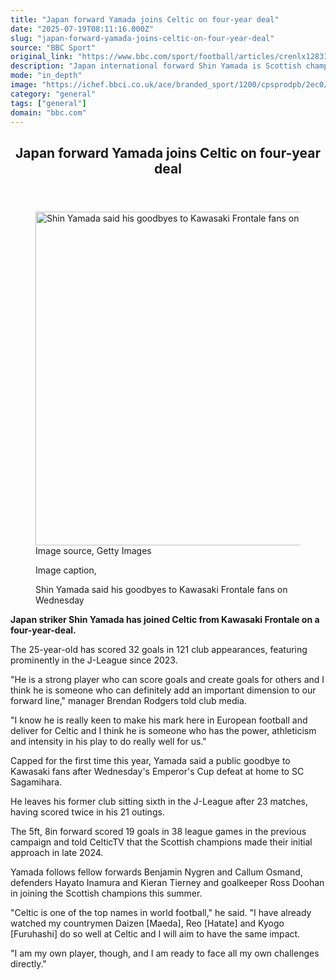 ```yaml
---
title: "Japan forward Yamada joins Celtic on four-year deal"
date: "2025-07-19T08:11:16.000Z"
slug: "japan-forward-yamada-joins-celtic-on-four-year-deal"
source: "BBC Sport"
original_link: "https://www.bbc.com/sport/football/articles/crenlx12831o"
description: "Japan international forward Shin Yamada is Scottish champions Celtic's latest signing."
mode: "in_depth"
image: "https://ichef.bbci.co.uk/ace/branded_sport/1200/cpsprodpb/2ec0/live/f20f0890-6478-11f0-8b28-41488ad37002.jpg"
category: "general"
tags: ["general"]
domain: "bbc.com"
---
```

<div id="readability-page-1" class="page"><div><main id="main-content" data-testid="main-content"><article id="urn-bbc-ares--article-crenlx12831o"><header data-component="headline-block"><h2 id="main-heading" type="headline" tabindex="-1"><span role="text">Japan forward Yamada joins Celtic on four-year deal</span></h2></header><div data-component="image-block"><figure><p><span><picture><source srcset="https://ichef.bbci.co.uk/ace/standard/240/cpsprodpb/2ec0/live/f20f0890-6478-11f0-8b28-41488ad37002.jpg.webp 240w, https://ichef.bbci.co.uk/ace/standard/320/cpsprodpb/2ec0/live/f20f0890-6478-11f0-8b28-41488ad37002.jpg.webp 320w, https://ichef.bbci.co.uk/ace/standard/480/cpsprodpb/2ec0/live/f20f0890-6478-11f0-8b28-41488ad37002.jpg.webp 480w, https://ichef.bbci.co.uk/ace/standard/624/cpsprodpb/2ec0/live/f20f0890-6478-11f0-8b28-41488ad37002.jpg.webp 624w, https://ichef.bbci.co.uk/ace/standard/800/cpsprodpb/2ec0/live/f20f0890-6478-11f0-8b28-41488ad37002.jpg.webp 800w" type="image/webp"><img alt="Shin Yamada said his goodbyes to Kawasaki Frontale fans on Wednesday" src="https://ichef.bbci.co.uk/ace/standard/949/cpsprodpb/2ec0/live/f20f0890-6478-11f0-8b28-41488ad37002.jpg" srcset="https://ichef.bbci.co.uk/ace/standard/240/cpsprodpb/2ec0/live/f20f0890-6478-11f0-8b28-41488ad37002.jpg 240w, https://ichef.bbci.co.uk/ace/standard/320/cpsprodpb/2ec0/live/f20f0890-6478-11f0-8b28-41488ad37002.jpg 320w, https://ichef.bbci.co.uk/ace/standard/480/cpsprodpb/2ec0/live/f20f0890-6478-11f0-8b28-41488ad37002.jpg 480w, https://ichef.bbci.co.uk/ace/standard/624/cpsprodpb/2ec0/live/f20f0890-6478-11f0-8b28-41488ad37002.jpg 624w, https://ichef.bbci.co.uk/ace/standard/800/cpsprodpb/2ec0/live/f20f0890-6478-11f0-8b28-41488ad37002.jpg 800w" width="949" height="534"></picture></span><span role="text"><span>Image source, </span>Getty Images</span></p><figcaption><span>Image caption, </span><p>Shin Yamada said his goodbyes to Kawasaki Frontale fans on Wednesday</p></figcaption></figure></div><div data-component="text-block"><p><b>Japan striker Shin Yamada has joined Celtic from Kawasaki Frontale on a four-year-deal.</b></p><p>The 25-year-old has scored 32 goals in 121 club appearances, featuring prominently in the J-League since 2023.</p><p>"He is a strong player who can score goals and create goals for others and I think he is someone who can definitely add an important dimension to our forward line," manager Brendan Rodgers told club media.</p><p>"I know he is really keen to make his mark here in European football and deliver for Celtic and I think he is someone who has the power, athleticism and intensity in his play to do really well for us."</p></div><div data-component="text-block"><p>Capped for the first time this year, Yamada said a public goodbye to Kawasaki fans after Wednesday's Emperor's Cup defeat at home to SC Sagamihara.</p><p>He leaves his former club sitting sixth in the J-League after 23 matches, having scored twice in his 21 outings.</p><p>The 5ft, 8in forward scored 19 goals in 38 league games in the previous campaign and told CelticTV that the Scottish champions made their initial approach in late 2024.</p><p>Yamada follows fellow forwards Benjamin Nygren and Callum Osmand, defenders Hayato Inamura and Kieran Tierney and goalkeeper Ross Doohan in joining the Scottish champions this summer.</p><p>"Celtic is one of the top names in world football," he said. "I have already watched my countrymen Daizen [Maeda], Reo [Hatate] and Kyogo [Furuhashi] do so well at Celtic and I will aim to have the same impact.</p><p>"I am my own player, though, and I am ready to face all my own challenges directly."</p></div></article></main></div></div>